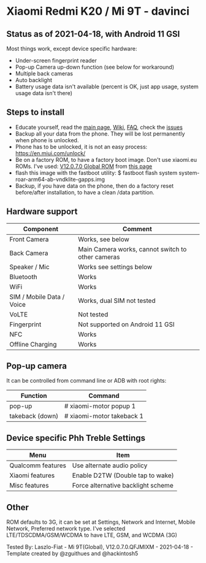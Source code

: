 # Xiaomi Redmi K20 / Mi 9T - davinci

## Status as of 2021-04-18, with Android 11 GSI

Most things work, except device specific hardware:

- Under-screen fingerprint reader
- Pop-up Camera up-down function (see below for workaround)
- Multiple back cameras
- Auto backlight
- Battery usage data isn't available (percent is OK, just app usage, system usage data isn't there)

## Steps to install
- Educate yourself, read the [main page](https://github.com/phhusson/treble_experimentations), [Wiki](https://github.com/phhusson/treble_experimentations/wiki), [FAQ](https://github.com/phhusson/treble_experimentations/wiki/Frequently-Asked-Questions-%28FAQ%29), check the [issues](https://github.com/phhusson/treble_experimentations/issues)
- Backup all your data from the phone. They will be lost permanently when phone is unlocked.
- Phone has to be unlocked, it is not an easy process: https://en.miui.com/unlock/
- Be on a factory ROM, to have a factory boot image. Don't use xiaomi.eu ROMs. I've used: [V12.0.7.0 Global ROM](https://bigota.d.miui.com/V12.0.7.0.QFJMIXM/miui_DAVINCIGlobal_V12.0.7.0.QFJMIXM_9866f56704_10.0.zip) from [this page](https://c.mi.com/oc/miuidownload/detail?device=1700361)
- flash this image with the fastboot utility:
    $ fastboot flash system  system-roar-arm64-ab-vndklite-gapps.img
- Backup, if you have data on the phone, then do a factory reset before/after installation, to have a clean /data partition.

## Hardware support

| Component | Comment |
|-----------|---------|
| Front Camera | Works, see below |
| Back Camera | Main Camera works, cannot switch to other cameras |
| Speaker / Mic | Works see settings below|
| Bluetooth | Works |
| WiFi | Works |
| SIM / Mobile Data / Voice | Works, dual SIM not tested |
| VoLTE | Not tested |
| Fingerprint | Not supported on Android 11 GSI |
| NFC | Works |
| Offline Charging | Works |

## Pop-up camera 

It can be controlled from command line or ADB with root rights:

| Function | Command |
|----------|---------|
| pop-up | # xiaomi-motor popup 1 |
|takeback (down) | # xiaomi-motor takeback 1 |

## Device specific Phh Treble Settings

| Menu | Item |
|------|------|
| Qualcomm features | Use alternate audio policy |
| Xiaomi features | Enable D2TW (Double tap to wake) |
| Misc features | Force alternative backlight scheme |

## Other

ROM defaults to 3G, it can be set at Settings, Network and Internet, Mobile Network, Preferred network type. I've selected LTE/TDSCDMA/GSM/WCDMA to have LTE, GSM, and WCDMA (3G)

Tested By: Laszlo-Fiat - Mi 9T(Global), V12.0.7.0.QFJMIXM - 2021-04-18 - Template created by @zguithues and @hackintosh5